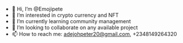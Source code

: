 - 👋 Hi, I’m @Emojipete
- 👀 I’m interested in crypto currency and NFT
- 🌱 I’m currently learning community management
- 💞️ I’m looking to collaborate on any available project
- 📫 How to reach me: adejohpeter20@gmail.com, +2348149264320

<!---
Emojipete/Emojipete is a ✨ special ✨ repository because its `README.md` (this file) appears on your GitHub profile.
You can click the Preview link to take a look at your changes.
--->
